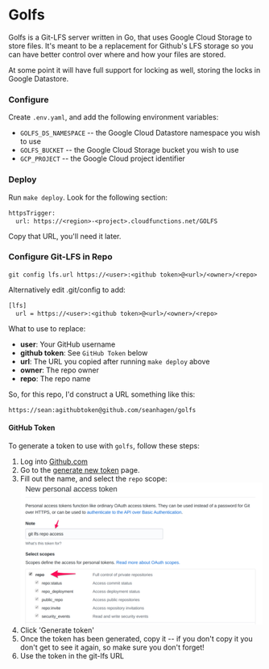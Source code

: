 Golfs
=====

Golfs is a Git-LFS server written in Go, that uses Google Cloud Storage to store
files. It's meant to be a replacement for Github's LFS storage so you can have
better control over where and how your files are stored. 

At some point it will have full support for locking as well, storing the locks
in Google Datastore. 

### Configure

Create `.env.yaml`, and add the following environment variables:
 
* `GOLFS_DS_NAMESPACE` -- the Google Cloud Datastore namespace you wish to use
* `GOLFS_BUCKET` -- the Google Cloud Storage bucket you wish to use
* `GCP_PROJECT` -- the Google Cloud project identifier

### Deploy

Run `make deploy`. Look for the following section:

```
httpsTrigger:
  url: https://<region>-<project>.cloudfunctions.net/GOLFS
```

Copy that URL, you'll need it later.

### Configure Git-LFS in Repo

```
git config lfs.url https://<user>:<github token>@<url>/<owner>/<repo>
```

Alternatively edit .git/config to add:

```
[lfs]
  url = https://<user>:<github token>@<url>/<owner>/<repo>
```

What to use to replace:
* **user**: Your GitHub username
* **github token**: See `GitHub Token` below
* **url**: The URL you copied after running `make deploy` above
* **owner**: The repo owner
* **repo**: The repo name

So, for this repo, I'd construct a URL something like this:

```
https://sean:agithubtoken@github.com/seanhagen/golfs
```

#### GitHub Token

To generate a token to use with `golfs`, follow these steps:

1. Log into [Github.com](https://github.com)
2. Go to the [generate new token](https://github.com/settings/tokens/new) page.
3. Fill out the name, and select the `repo` scope: ![Instructions](/imgs/new_token.jpeg)
4. Click 'Generate token'
5. Once the token has been generated, copy it -- if you don't copy it you don't
   get to see it again, so make sure you don't forget!
6. Use the token in the git-lfs URL 


